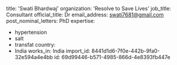 title: 'Swati Bhardwaj'
organization: 'Resolve to Save Lives'
job_title: Consultant
official_title: Dr
email_address: swati7681@gmail.com
post_nominal_letters: PhD
expertise:
  - hypertension
  - salt
  - transfat
country:
  - India
works_in: India
import_id: 8441d1d6-7f0e-442b-9fa0-32e594a4e4bb
id: 69d99446-b571-4985-866d-4e8393fb447e

